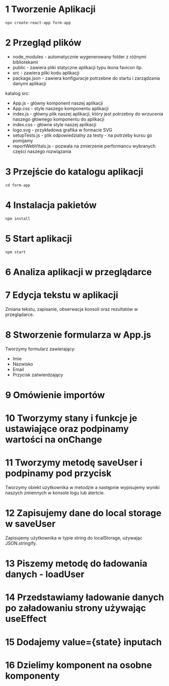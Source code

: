 

# 1 Tworzenie Aplikacji 

``` npx create-react-app form-app ```

# 2 Przegląd plików 

 * node_modules - automatycznie wygenerowany folder z różnymi bibliotekami
 * public - zawiera pliki statyczne aplikacji typu ikona favicon itp.
 * src - zawiera pliki kodu aplikacji
 * package.json - zawiera konfiguracje potrzebne do startu i zarządzania danymi aplikacji


 katalog src:
 * App.js - główny komponent naszej aplikacji 
 * App.css - style naszego komponentu aplikacji
 * index.js - główny plik naszej aplikacji, który jest potrzebny do wrzucenia naszego głównego komponentu do aplikacji
 * index.css - główne style naszej aplikacji
 * logo.svg - przykładowa grafika w formacie SVG
 * setupTests.js - plik odpowiedzialny za testy - na potrzeby kursu go pomijamy
 * reportWebVitals.js - pozwala na zmierzenie performancu wybranych części naszego rozwiązania

# 3 Przejście do katalogu aplikacji

``` cd form-app ```

# 4 Instalacja pakietów

``` npm install ```

# 5 Start aplikacji

``` npm start ```

# 6 Analiza aplikacji w przeglądarce 

# 7 Edycja tekstu w aplikacji 

Zmiana tekstu, zapisanie, obserwacja konsoli oraz rezultatów w przeglądarce.

# 8 Stworzenie formularza w App.js

Tworzymy formularz zawierający: 

* Imie
* Nazwisko
* Email
* Przycisk zatwierdzający

# 9 Omówienie importów 

# 10 Tworzymy stany i funkcje je ustawiające oraz podpinamy wartości na onChange

# 11 Tworzymy metodę saveUser i podpinamy pod przycisk

Tworzymy obiekt uzytkownika w metodzie a następnie wypisujemy wyniki naszych zmiennych w konsole logu lub alertcie.

# 12 Zapisujemy dane do local storage w saveUser 

Zapisujemy użytkownika w typie string do localStorage, używając JSON.stringify.


# 13 Piszemy metodę do ładowania danych - loadUser

# 14 Przedstawiamy ładowanie danych po załadowaniu strony używając useEffect

# 15 Dodajemy value={state} inputach

# 16 Dzielimy komponent na osobne komponenty